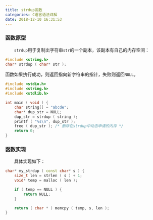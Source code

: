 ```yaml
---
title: strdup函数
categories: C语言语法详解
date: 2018-12-10 16:31:53
---
```

### 函数原型

&emsp;&emsp;`strdup`用于复制出字符串`str`的一个副本，该副本有自己的内存空间：<!--more-->

``` cpp
#include <string.h>
char* strdup ( char* str );
```

函数如果执行成功，则返回指向新字符串的指针，失败则返回`NULL`。

``` cpp
#include <stdio.h>
#include <string.h>
#include <stdlib.h>

int main ( void ) {
    char string[] = "abcde";
    char* dup_str = NULL;
    dup_str = strdup ( string );
    printf ( "%s\n", dup_str );
    free ( dup_str ); /* 删除在strdup中动态申请的内存 */
    return 0;
}
```

### 函数实现

&emsp;&emsp;具体实现如下：

``` cpp
char* my_strdup ( const char* s ) {
    size_t len = strlen ( s ) + 1;
    void* temp = malloc ( len );

    if ( temp == NULL ) {
        return NULL;
    }

    return ( char * ) memcpy ( temp, s, len );
}
```
